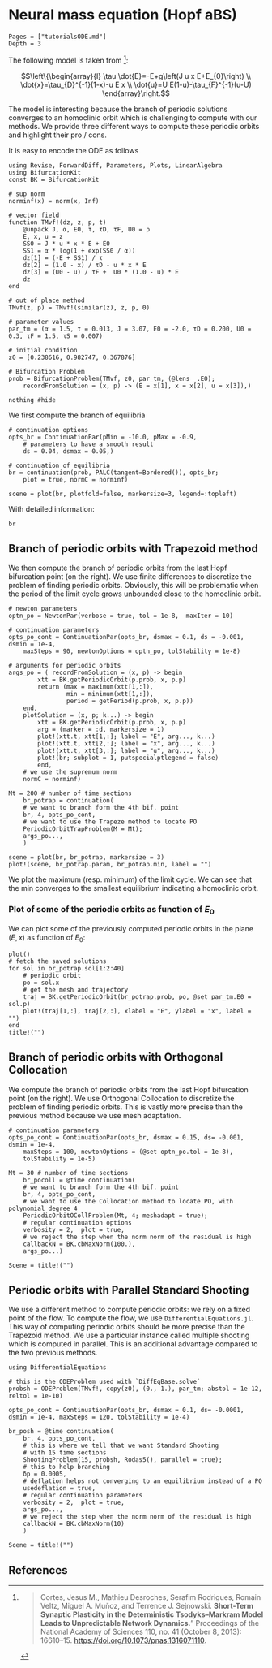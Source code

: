 # Neural mass equation (Hopf aBS)

```@contents
Pages = ["tutorialsODE.md"]
Depth = 3
```

The following model is taken from [^Cortes]:

$$\left\{\begin{array}{l}
\tau \dot{E}=-E+g\left(J u x E+E_{0}\right) \\
\dot{x}=\tau_{D}^{-1}(1-x)-u E x \\
\dot{u}=U E(1-u)-\tau_{F}^{-1}(u-U)
\end{array}\right.$$


The model is interesting because the branch of periodic solutions converges to an homoclinic orbit which is challenging to compute with our methods. We provide three different ways to compute these periodic orbits and highlight their pro / cons.

It is easy to encode the ODE as follows

```@example TUTODE
using Revise, ForwardDiff, Parameters, Plots, LinearAlgebra
using BifurcationKit
const BK = BifurcationKit

# sup norm
norminf(x) = norm(x, Inf)

# vector field
function TMvf!(dz, z, p, t)
	@unpack J, α, E0, τ, τD, τF, U0 = p
	E, x, u = z
	SS0 = J * u * x * E + E0
	SS1 = α * log(1 + exp(SS0 / α))
	dz[1] = (-E + SS1) / τ
	dz[2] =	(1.0 - x) / τD - u * x * E
	dz[3] = (U0 - u) / τF +  U0 * (1.0 - u) * E
	dz
end

# out of place method
TMvf(z, p) = TMvf!(similar(z), z, p, 0)

# parameter values
par_tm = (α = 1.5, τ = 0.013, J = 3.07, E0 = -2.0, τD = 0.200, U0 = 0.3, τF = 1.5, τS = 0.007)

# initial condition
z0 = [0.238616, 0.982747, 0.367876]

# Bifurcation Problem
prob = BifurcationProblem(TMvf, z0, par_tm, (@lens _.E0);
	recordFromSolution = (x, p) -> (E = x[1], x = x[2], u = x[3]),)

nothing #hide
```

We first compute the branch of equilibria

```@example TUTODE
# continuation options
opts_br = ContinuationPar(pMin = -10.0, pMax = -0.9,
	# parameters to have a smooth result
	ds = 0.04, dsmax = 0.05,)

# continuation of equilibria
br = continuation(prob, PALC(tangent=Bordered()), opts_br;
	plot = true, normC = norminf)

scene = plot(br, plotfold=false, markersize=3, legend=:topleft)
```

With detailed information:

```@example TUTODE
br
```

## Branch of periodic orbits with Trapezoid method

We then compute the branch of periodic orbits from the last Hopf bifurcation point (on the right). We use finite differences to discretize the problem of finding periodic orbits. Obviously, this will be problematic when the period of the limit cycle grows unbounded close to the homoclinic orbit.

```@example TUTODE
# newton parameters
optn_po = NewtonPar(verbose = true, tol = 1e-8,  maxIter = 10)

# continuation parameters
opts_po_cont = ContinuationPar(opts_br, dsmax = 0.1, ds = -0.001, dsmin = 1e-4,
	maxSteps = 90, newtonOptions = optn_po, tolStability = 1e-8)

# arguments for periodic orbits
args_po = (	recordFromSolution = (x, p) -> begin
		xtt = BK.getPeriodicOrbit(p.prob, x, p.p)
		return (max = maximum(xtt[1,:]),
				min = minimum(xtt[1,:]),
				period = getPeriod(p.prob, x, p.p))
	end,
	plotSolution = (x, p; k...) -> begin
		xtt = BK.getPeriodicOrbit(p.prob, x, p.p)
		arg = (marker = :d, markersize = 1)
		plot!(xtt.t, xtt[1,:]; label = "E", arg..., k...)
		plot!(xtt.t, xtt[2,:]; label = "x", arg..., k...)
		plot!(xtt.t, xtt[3,:]; label = "u", arg..., k...)
		plot!(br; subplot = 1, putspecialptlegend = false)
		end,
	# we use the supremum norm
	normC = norminf)

Mt = 200 # number of time sections
	br_potrap = continuation(
	# we want to branch form the 4th bif. point
	br, 4, opts_po_cont,
	# we want to use the Trapeze method to locate PO
	PeriodicOrbitTrapProblem(M = Mt);
	args_po...,
	)

scene = plot(br, br_potrap, markersize = 3)
plot!(scene, br_potrap.param, br_potrap.min, label = "")
```

We plot the maximum (resp. minimum) of the limit cycle. We can see that the min converges to the smallest equilibrium indicating a homoclinic orbit.

### Plot of some of the periodic orbits as function of $E_0$

We can plot some of the previously computed periodic orbits in the plane $(E,x)$ as function of $E_0$:

```@example TUTODE
plot()
# fetch the saved solutions
for sol in br_potrap.sol[1:2:40]
	# periodic orbit
	po = sol.x
	# get the mesh and trajectory
	traj = BK.getPeriodicOrbit(br_potrap.prob, po, @set par_tm.E0 = sol.p)
	plot!(traj[1,:], traj[2,:], xlabel = "E", ylabel = "x", label = "")
end
title!("")
```

## Branch of periodic orbits with Orthogonal Collocation

We compute the branch of periodic orbits from the last Hopf bifurcation point (on the right). We use Orthogonal Collocation to discretize the problem of finding periodic orbits. This is vastly more precise than the previous method because we use mesh adaptation.

```@example TUTODE
# continuation parameters
opts_po_cont = ContinuationPar(opts_br, dsmax = 0.15, ds= -0.001, dsmin = 1e-4,
	maxSteps = 100, newtonOptions = (@set optn_po.tol = 1e-8),
	tolStability = 1e-5)

Mt = 30 # number of time sections
	br_pocoll = @time continuation(
	# we want to branch form the 4th bif. point
	br, 4, opts_po_cont,
	# we want to use the Collocation method to locate PO, with polynomial degree 4
	PeriodicOrbitOCollProblem(Mt, 4; meshadapt = true);
	# regular continuation options
	verbosity = 2,	plot = true,
	# we reject the step when the norm norm of the residual is high
	callbackN = BK.cbMaxNorm(100.),
	args_po...)

Scene = title!("")
```

## Periodic orbits with Parallel Standard Shooting

We use a different method to compute periodic orbits: we rely on a fixed point of the flow. To compute the flow, we use `DifferentialEquations.jl`. This way of computing periodic orbits should be more precise than the Trapezoid method. We use a particular instance called multiple shooting which is computed in parallel. This is an additional advantage compared to the two previous methods.

```@example TUTODE
using DifferentialEquations

# this is the ODEProblem used with `DiffEqBase.solve`
probsh = ODEProblem(TMvf!, copy(z0), (0., 1.), par_tm; abstol = 1e-12, reltol = 1e-10)

opts_po_cont = ContinuationPar(opts_br, dsmax = 0.1, ds= -0.0001, dsmin = 1e-4, maxSteps = 120, tolStability = 1e-4)

br_posh = @time continuation(
	br, 4, opts_po_cont,
	# this is where we tell that we want Standard Shooting
	# with 15 time sections
	ShootingProblem(15, probsh, Rodas5(), parallel = true);
	# this to help branching
	δp = 0.0005,
	# deflation helps not converging to an equilibrium instead of a PO
	usedeflation = true,
	# regular continuation parameters
	verbosity = 2,	plot = true,
	args_po...,
	# we reject the step when the norm norm of the residual is high
	callbackN = BK.cbMaxNorm(10)
	)

Scene = title!("")
```

## References

[^Cortes]:> Cortes, Jesus M., Mathieu Desroches, Serafim Rodrigues, Romain Veltz, Miguel A. Muñoz, and Terrence J. Sejnowski. **Short-Term Synaptic Plasticity in the Deterministic Tsodyks–Markram Model Leads to Unpredictable Network Dynamics.**” Proceedings of the National Academy of Sciences 110, no. 41 (October 8, 2013): 16610–15. https://doi.org/10.1073/pnas.1316071110.

